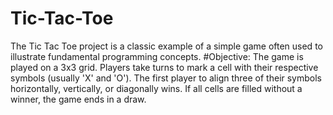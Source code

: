 # Tic-Tac-Toe
The Tic Tac Toe project is a classic example of a simple game often used to illustrate fundamental programming concepts.
#Objective:
The game is played on a 3x3 grid. Players take turns to mark a cell with their respective symbols (usually 'X' and 'O'). The first player to align three of their symbols horizontally, vertically, or diagonally wins. If all cells are filled without a winner, the game ends in a draw.
